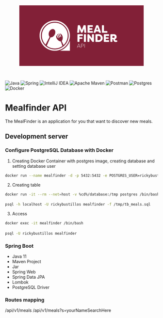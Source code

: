 <p align="center">
	<img src="https://raw.githubusercontent.com/mealfinder/mealfinder-api/master/assets/mealfinder-api.png" height="200" alt="MealFinder Logotype" />
</p>
<br>

![Java](https://img.shields.io/badge/java-%23ED8B00.svg?style=flat-square&logo=java&logoColor=white)
![Spring](https://img.shields.io/badge/spring-%236DB33F.svg?style=flat-square&logo=spring&logoColor=white)
![IntelliJ IDEA](https://img.shields.io/badge/IntelliJIDEA-000000.svg?style=flat-square&logo=intellij-idea&logoColor=white)
![Apache Maven](https://img.shields.io/badge/Apache%20Maven-C71A36?style=flat-square&logo=Apache%20Maven&logoColor=white)
![Postman](https://img.shields.io/badge/Postman-FF6C37?style=flat-square&logo=postman&logoColor=white)
![Postgres](https://img.shields.io/badge/postgres-%23316192.svg?style=flat-square&logo=postgresql&logoColor=white)
![Docker](https://img.shields.io/badge/docker-%230db7ed.svg?style=flat-square&logo=docker&logoColor=white)

#  Mealfinder API

The MealFinder is an application for you that want to discover new meals.

## Development server

### Configure PostgreSQL Database with Docker

 1. Creating Docker Container with postgres image, creating database and setting database user
```sh
docker run --name mealfinder -d -p 5432:5432 -e POSTGRES_USER=rickybustillos -e POSTGRES_PASSWORD=superpassword -e POSTGRES_DB=mealfinder postgres
```

2. Creating table
```sh
docker run -it --rm --net=host -v %cd%/database:/tmp postgres /bin/bash

psql -h localhost -U rickybustillos mealfinder -f /tmp/tb_meals.sql
```

3. Access
```sh
docker exec -it mealfinder /bin/bash

psql -U rickybustillos mealfinder
```

### Spring Boot

- Java 11
- Maven Project
- Jar
- Spring Web
- Spring Data JPA
- Lombok
- PostgreSQL Driver

### Routes mapping

/api/v1/meals
/api/v1/meals?s=yourNameSearchHere
